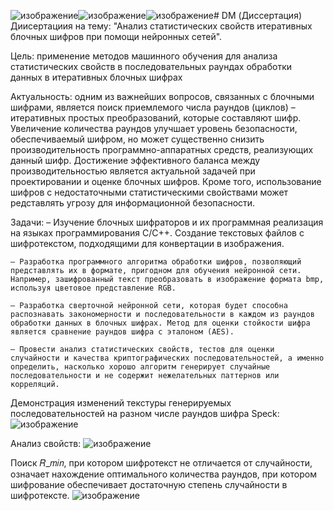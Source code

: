 ![изображение](https://github.com/Gladn/DM/assets/92585647/ed6ac07e-de6b-43a8-95fa-b4c5ca690ddd)![изображение](https://github.com/Gladn/DM/assets/92585647/313c6ee4-a6c8-4f01-aee3-ba9bf2060379)![изображение](https://github.com/Gladn/DM/assets/92585647/dec5d70d-7829-4325-bffd-7febb58107f2)# DM (Диссертация)
Диисертациия на тему: "Анализ статистических свойств итеративных блочных шифров при помощи нейронных сетей".

Цель: применение методов машинного обучения для анализа статистических свойств в последовательных раундах обработки данных в итеративных блочных шифрах

Актуальность: одним из важнейших вопросов, связанных с блочными шифрами, является поиск приемлемого числа раундов (циклов) – итеративных простых преобразований, которые составляют шифр. Увеличение количества раундов улучшает уровень безопасности, обеспечиваемый шифром, но может существенно снизить производительность программно-аппаратных средств, реализующих данный шифр. Достижение эффективного баланса между производительностью является актуальной задачей при проектировании и оценке блочных шифров. Кроме того, использование шифров с недостаточными статистическими свойствами может редставлять угрозу для информационной безопасности.

Задачи:
	– Изучение блочных шифраторов и их программная реализация на языках программирования С/С++. Создание текстовых файлов с шифротекстом, подходящими для конвертации в изображения.

	– Разработка программного алгоритма обработки шифров, позволяющий представлять их в формате, пригодном для обучения нейронной сети. Например, зашифрованный текст преобразовать в изображение формата bmp, используя цветовое представление RGB.

	– Разработка сверточной нейронной сети, которая будет способна распознавать закономерности и последовательности в каждом из раундов обработки данных в блочных шифрах. Метод для оценки стойкости шифра является сравнение раундов шифра с эталоном (AES).

	– Провести анализ статистических свойств, тестов для оценки случайности и качества криптографических последовательностей, а именно определить, насколько хорошо алгоритм генерирует случайные последовательности и не содержит нежелательных паттернов или корреляций. 



Демонстрация изменений текстуры генерируемых последовательностей на разном числе раундов шифра Speck:
![изображение](https://github.com/Gladn/DM/assets/92585647/303331c2-ed5c-444a-9e53-52acf4f5c824)



Анализ свойств:
![изображение](https://github.com/Gladn/DM/assets/92585647/1da7ab88-cb34-42af-9222-f7fde0b456dd)

Поиск 𝑅_𝑚𝑖𝑛, при котором шифротекст не отличается от случайности, означает нахождение оптимального количества раундов, при котором шифрование обеспечивает достаточную степень случайности в шифротексте.
![изображение](https://github.com/Gladn/DM/assets/92585647/1c769ca6-6b74-4779-b8a9-d8e2e8d3cb99)

